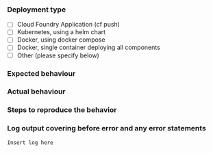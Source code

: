 ### Deployment type
<!--- Put an 'x' in one or more boxes below -->
* [ ] Cloud Foundry Application (cf push)
* [ ] Kubernetes, using a helm chart
* [ ] Docker, using docker compose
* [ ] Docker, single container deploying all components
* [ ] Other (please specify below)

### Expected behaviour

### Actual behaviour

### Steps to reproduce the behavior

### Log output covering before error and any error statements
```
Insert log here
```
